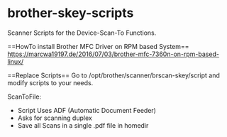 # brother-skey-scripts
Scanner Scripts for the Device-Scan-To Functions.

==HowTo install Brother MFC Driver on RPM based System==
https://marcwa19197.de/2016/07/03/brother-mfc-7360n-on-rpm-based-linux/

==Replace Scripts==
Go to /opt/brother/scanner/brscan-skey/script and modify scripts to your needs.


ScanToFile:
- Script Uses ADF (Automatic Document Feeder)
- Asks for scanning duplex
- Save all Scans in a single .pdf file in homedir
